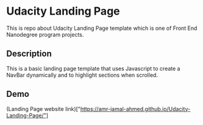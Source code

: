 
# Udacity Landing Page
This is repo about Udacity Landing Page template which is one of Front End Nanodegree program projects.

## Description

This is a basic landing page template that uses Javascript to create a NavBar dynamically and to highlight sections when scrolled.


## Demo

(Landing Page website link)["https://amr-jamal-ahmed.github.io/Udacity-Landing-Page/"]

